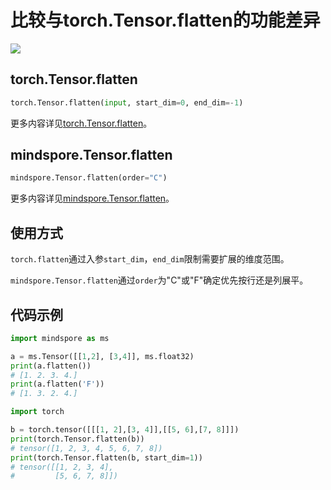 # 比较与torch.Tensor.flatten的功能差异

<a href="https://gitee.com/mindspore/docs/blob/master/docs/mindspore/source_zh_cn/note/api_mapping/pytorch_diff/TensorFlatten.md" target="_blank"><img src="https://mindspore-website.obs.cn-north-4.myhuaweicloud.com/website-images/r2.0/resource/_static/logo_source.png"></a>

## torch.Tensor.flatten

```python
torch.Tensor.flatten(input, start_dim=0, end_dim=-1)
```

更多内容详见[torch.Tensor.flatten](https://pytorch.org/docs/1.5.0/tensors.html#torch.Tensor.flatten)。

## mindspore.Tensor.flatten

```python
mindspore.Tensor.flatten(order="C")
```

更多内容详见[mindspore.Tensor.flatten](https://www.mindspore.cn/docs/zh-CN/master/api_python/mindspore/Tensor/mindspore.Tensor.flatten.html#mindspore.Tensor.flatten)。

## 使用方式

`torch.flatten`通过入参`start_dim`，`end_dim`限制需要扩展的维度范围。

`mindspore.Tensor.flatten`通过`order`为"C"或"F"确定优先按行还是列展平。

## 代码示例

```python
import mindspore as ms

a = ms.Tensor([[1,2], [3,4]], ms.float32)
print(a.flatten())
# [1. 2. 3. 4.]
print(a.flatten('F'))
# [1. 3. 2. 4.]

import torch

b = torch.tensor([[[1, 2],[3, 4]],[[5, 6],[7, 8]]])
print(torch.Tensor.flatten(b))
# tensor([1, 2, 3, 4, 5, 6, 7, 8])
print(torch.Tensor.flatten(b, start_dim=1))
# tensor([[1, 2, 3, 4],
#         [5, 6, 7, 8]])
```
